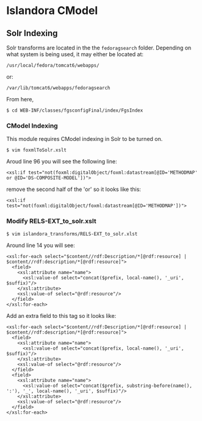 # Islandora CModel


## Solr Indexing

Solr transforms are located in the the `fedoragsearch` folder. Depending on what system is being
used, it may either be located at:

    /usr/local/fedora/tomcat6/webapps/

or:

    /var/lib/tomcat6/webapps/fedoragsearch

From here,

    $ cd WEB-INF/classes/fgsconfigFinal/index/FgsIndex

### CModel Indexing
This module requires CModel indexing in Solr to be turned on.

    $ vim foxmlToSolr.xslt


Aroud line 96 you will see the following line:

    <xsl:if test="not(foxml:digitalObject/foxml:datastream[@ID='METHODMAP' or @ID='DS-COMPOSITE-MODEL'])">

remove the second half of the 'or' so it looks like this:

    <xsl:if test="not(foxml:digitalObject/foxml:datastream[@ID='METHODMAP'])">

### Modify RELS-EXT_to_solr.xslt

    $ vim islandora_transforms/RELS-EXT_to_solr.xlst

Around line 14 you will see:

    <xsl:for-each select="$content//rdf:Description/*[@rdf:resource] | $content//rdf:description/*[@rdf:resource]">
      <field>
        <xsl:attribute name="name">
          <xsl:value-of select="concat($prefix, local-name(), '_uri', $suffix)"/>
        </xsl:attribute>
        <xsl:value-of select="@rdf:resource"/>
      </field>
    </xsl:for-each>

Add an extra field to this tag so it looks like:

    <xsl:for-each select="$content//rdf:Description/*[@rdf:resource] | $content//rdf:description/*[@rdf:resource]">
      <field>
        <xsl:attribute name="name">
          <xsl:value-of select="concat($prefix, local-name(), '_uri', $suffix)"/>
        </xsl:attribute>
        <xsl:value-of select="@rdf:resource"/>
      </field>
      <field>
        <xsl:attribute name="name">
          <xsl:value-of select="concat($prefix, substring-before(name(), ':'), '_', local-name(), '_uri', $suffix)"/>
        </xsl:attribute>
        <xsl:value-of select="@rdf:resource"/>
      </field>
    </xsl:for-each>




